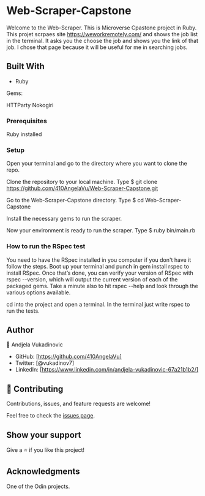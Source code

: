 # Web-Scraper-Capstone
Welcome to the Web-Scraper. This is Microverse Cpastone project in Ruby. This projet scrpaes site https://weworkremotely.com/ and shows the job list in the terminal. It asks you the choose the job and shows you the link of that job. I chose that page because it will be useful for me in searching jobs.

## Built With

- Ruby

Gems:

HTTParty
Nokogiri

### Prerequisites

Ruby installed

### Setup
Open your terminal and go to the directory where you want to clone the repo.

Clone the repository to your local machine. Type $ git clone https://github.com/410AngelaVu/Web-Scraper-Capstone.git

Go to the Web-Scraper-Capstone directory. Type $ cd Web-Scraper-Capstone

Install the necessary gems to run the scraper. 

Now your environment is ready to run the scraper. Type $ ruby bin/main.rb



### How to run the RSpec test
You need to have the RSpec installed in you computer if you don't have it follow the steps.
Boot up your terminal and punch in gem install rspec to install RSpec. Once that’s done, you can verify your version of RSpec with rspec --version, which will output the current version of each of the packaged gems. Take a minute also to hit rspec --help and look through the various options available.

cd into the project and open a terminal.
In the terminal just write rspec to run the tests.


## Author

👤 Andjela Vukadinovic 

- GitHub: [https://github.com/410AngelaVu]
- Twitter: [@vukadinov7]
- LinkedIn: [https://www.linkedin.com/in/andjela-vukadinovic-67a21b1b2/]


## 🤝 Contributing

Contributions, issues, and feature requests are welcome!

Feel free to check the [issues page]().

## Show your support

Give a ⭐️ if you like this project!

## Acknowledgments

One of the Odin projects.